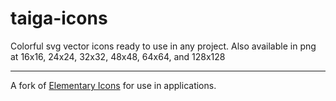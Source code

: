 # taiga-icons
Colorful svg vector icons ready to use in any project. Also available in png at 16x16, 24x24, 32x32, 48x48, 64x64, and 128x128

----
A fork of [Elementary Icons](https://github.com/elementary/icons) for use in applications.
